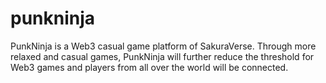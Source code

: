 # punkninja
PunkNinja is a Web3 casual game platform of SakuraVerse. Through more relaxed and casual games, PunkNinja will further reduce the threshold for Web3 games and players from all over the world will be connected.

